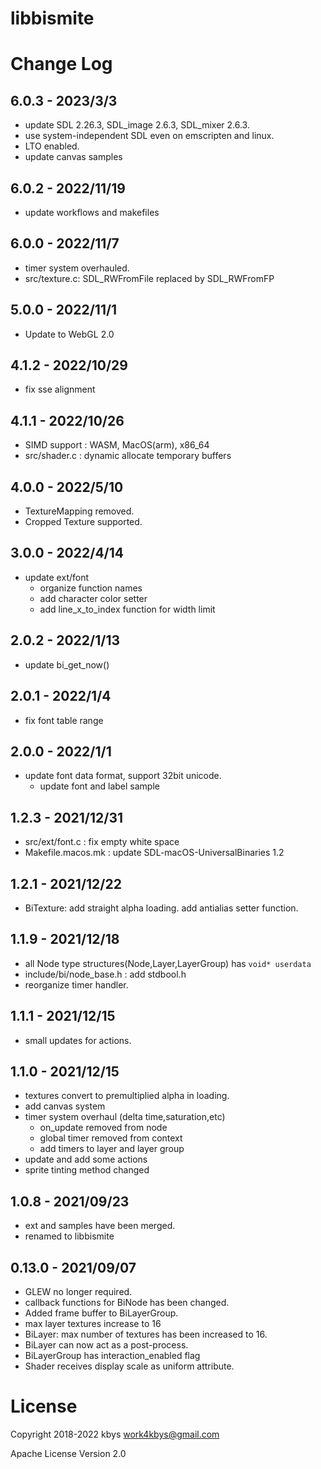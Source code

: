 # libbismite

# Change Log
## 6.0.3 - 2023/3/3
- update SDL 2.26.3, SDL_image 2.6.3, SDL_mixer 2.6.3.
- use system-independent SDL even on emscripten and linux.
- LTO enabled.
- update canvas samples
## 6.0.2 - 2022/11/19
- update workflows and makefiles
## 6.0.0 - 2022/11/7
- timer system overhauled.
- src/texture.c: SDL_RWFromFile replaced by SDL_RWFromFP
## 5.0.0 - 2022/11/1
- Update to WebGL 2.0
## 4.1.2 - 2022/10/29
- fix sse alignment
## 4.1.1 - 2022/10/26
- SIMD support : WASM, MacOS(arm), x86_64
- src/shader.c : dynamic allocate temporary buffers
## 4.0.0 - 2022/5/10
- TextureMapping removed.
- Cropped Texture supported.
## 3.0.0 - 2022/4/14
- update ext/font
  - organize function names
  - add character color setter
  - add line_x_to_index function for width limit
## 2.0.2 - 2022/1/13
- update bi_get_now()
## 2.0.1 - 2022/1/4
- fix font table range
## 2.0.0 - 2022/1/1
- update font data format, support 32bit unicode.
  - update font and label sample
## 1.2.3 - 2021/12/31
- src/ext/font.c : fix empty white space
- Makefile.macos.mk : update SDL-macOS-UniversalBinaries 1.2
## 1.2.1 - 2021/12/22
- BiTexture: add straight alpha loading. add antialias setter function.
## 1.1.9 - 2021/12/18
- all Node type structures(Node,Layer,LayerGroup) has `void* userdata`
- include/bi/node_base.h : add stdbool.h
- reorganize timer handler.
## 1.1.1 - 2021/12/15
- small updates for actions.
## 1.1.0 - 2021/12/15
- textures convert to premultiplied alpha in loading.
- add canvas system
- timer system overhaul (delta time,saturation,etc)
  - on_update removed from node
  - global timer removed from context
  - add timers to layer and layer group
- update and add some actions
- sprite tinting method changed
## 1.0.8 - 2021/09/23
- ext and samples have been merged.
- renamed to libbismite
## 0.13.0 - 2021/09/07
- GLEW no longer required.
- callback functions for BiNode has been changed.
- Added frame buffer to BiLayerGroup.
- max layer textures increase to 16
- BiLayer: max number of textures has been increased to 16.
- BiLayer can now act as a post-process.
- BiLayerGroup has interaction_enabled flag
- Shader receives display scale as uniform attribute.

# License

Copyright 2018-2022 kbys <work4kbys@gmail.com>

Apache License Version 2.0
